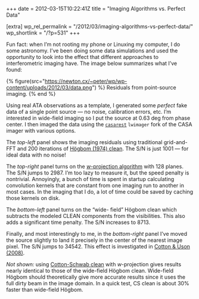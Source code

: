 +++
date = 2012-03-15T10:22:41Z
title = "Imaging Algorithms vs. Perfect Data"

[extra]
wp_rel_permalink = "/2012/03/imaging-algorithms-vs-perfect-data/"
wp_shortlink = "/?p=531"
+++

Fun fact: when I’m not rooting my phone or Linuxing my computer, I do some
astronomy. I’ve been doing some data simulations and used the opportunity to
look into the effect that different approaches to interferometric imaging
have. The image below summarizes what I’ve found:

{% figure(src="https://newton.cx/~peter/wp/wp-content/uploads/2012/03/data.png") %}
Residuals from point-source imaging.
{% end %}

Using real ATA observations as a template, I generated some _perfect_ fake
data of a single point source — no noise, calibration errors, etc. I’m
interested in wide-field imaging so I put the source at 0.63 deg from phase
center. I then imaged the data using the
[`casarest`](https://svn.astron.nl/viewvc/casarest/) `lwimager` fork of the
CASA imager with various options.

The _top-left_ panel shows the imaging residuals using traditional
grid-and-FFT and 200 iterations of
[Högbom (1974) clean](http://adsabs.harvard.edu/abs/1974A%26AS...15..417H).
The S/N is just 1001 — for ideal data with no noise!

The _top-right_ panel turns on the
[_w_-projection algorithm](http://dx.doi.org/10.1109/JSTSP.2008.2005290) with
128 planes. The S/N jumps to 2987. I’m too lazy to measure it, but the speed
penalty is nontrivial. Annoyingly, a bunch of time is spent in startup
calculating convolution kernels that are constant from one imaging run to
another in most cases. In the imaging that I do, a lot of time could be saved
by caching those kernels on disk.

The _bottom-left_ panel turns on the “wide- field” Högbom clean which
subtracts the modeled CLEAN components from the visibilities. This also adds a
significant time penalty. The S/N increases to 8713.

Finally, and most interestingly to me, in the _bottom-right_ panel I’ve moved
the source slightly to land it precisely in the center of the nearest image
pixel. The S/N jumps to 34542. This effect is investigated in
[Cotton & Uson (2008)](http://dx.doi.org/10.1051/0004-6361:20079104).

_Not shown:_ using [Cotton-Schwab clean](http://dx.doi.org/10.1086/113605)
with _w_-projection gives results nearly identical to those of the wide-field
Högbom clean. Wide-field Högbom should theoretically give more accurate
results since it uses the full dirty beam in the image domain. In a quick
test, CS clean is about 30% faster than wide-field Högbom.
